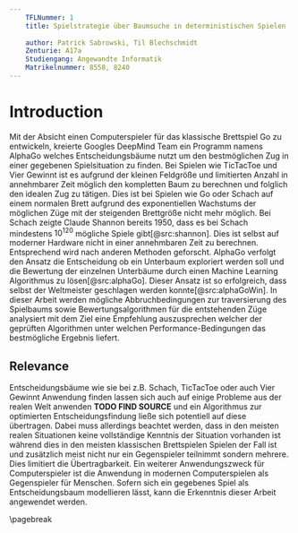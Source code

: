 ```yaml
---
    TFLNummer: 1
    title: Spielstrategie über Baumsuche in deterministischen Spielen
    
    author: Patrick Sabrowski, Til Blechschmidt
    Zenturie: A17a
    Studiengang: Angewandte Informatik
    Matrikelnummer: 8558, 8240
---
```


# Introduction
Mit der Absicht einen Computerspieler für das klassische Brettspiel Go zu entwickeln, kreierte Googles DeepMind Team ein Programm namens AlphaGo welches Entscheidungsbäume nutzt um den bestmöglichen Zug in einer gegebenen Spielsituation zu finden. Bei Spielen wie TicTacToe und Vier Gewinnt ist es aufgrund der kleinen Feldgröße und limitierten Anzahl in annehmbarer Zeit möglich den kompletten Baum zu berechnen und folglich den idealen Zug zu tätigen. Dies ist bei Spielen wie Go oder Schach auf einem normalen Brett aufgrund des exponentiellen Wachstums der möglichen Züge mit der steigenden Brettgröße nicht mehr möglich. Bei Schach zeigte Claude Shannon bereits 1950, dass es bei Schach mindestens $10^{120}$ mögliche Spiele gibt[@src:shannon]. Dies ist selbst auf moderner Hardware nicht in einer annehmbaren Zeit zu berechnen. Entsprechend wird nach anderen Methoden geforscht. AlphaGo verfolgt den Ansatz die Entscheidung ob ein Unterbaum exploriert werden soll und die Bewertung der einzelnen Unterbäume durch einen Machine Learning Algorithmus zu lösen[@src:alphaGo]. Dieser Ansatz ist so erfolgreich, dass selbst der Weltmeister geschlagen werden konnte[@src:alphaGoWin].
In dieser Arbeit werden mögliche Abbruchbedingungen zur traversierung des Spielbaums sowie Bewertungsalgorithmen für die entstehenden Züge analysiert mit dem Ziel eine Empfehlung auszusprechen welcher der geprüften Algorithmen unter welchen Performance-Bedingungen das bestmögliche Ergebnis liefert.

## Relevance
Entscheidungsbäume wie sie bei z.B. Schach, TicTacToe oder auch Vier Gewinnt Anwendung finden lassen sich auch auf einige Probleme aus der realen Welt anwenden **TODO FIND SOURCE** und ein Algorithmus zur optimierten Entscheidungsfindung ließe sich potentiell auf diese übertragen. Dabei muss allerdings beachtet werden, dass in den meisten realen Situationen keine vollständige Kenntnis der Situation vorhanden ist während dies in den meisten klassischen Brettspielen Spielen der Fall ist und zusätzlich meist nicht nur ein Gegenspieler teilnimmt sondern mehrere. Dies limitiert die Übertragbarkeit.
Ein weiterer Anwendungszweck für Computerspieler ist die Anwendung in modernen Computerspielen als Gegenspieler für Menschen. Sofern sich ein gegebenes Spiel als Entscheidungsbaum modellieren lässt, kann die Erkenntnis dieser Arbeit angewendet werden.


\pagebreak
